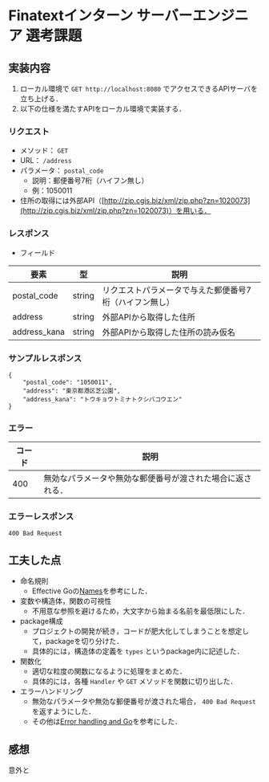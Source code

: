 # Finatextインターン サーバーエンジニア 選考課題

## 実装内容

1. ローカル環境で `GET http://localhost:8080` でアクセスできるAPIサーバを⽴ち上げる．
1. 以下の仕様を満たすAPIをローカル環境で実装する．

### リクエスト

- メソッド： `GET`
- URL： `/address`
- パラメータ： `postal_code`
  - 説明：郵便番号7桁（ハイフン無し）
  - 例：1050011
- 住所の取得には外部API（[http://zip.cgis.biz/xml/zip.php?zn=1020073](http://zip.cgis.biz/xml/zip.php?zn=1020073)）を用いる．

### レスポンス

- フィールド

|  要素  |  型  |  説明  |
| ---- | ---- | ---- |
|  postal_code  |  string  |  リクエストパラメータで与えた郵便番号7桁（ハイフン無し）  |
|  address  |  string  |  外部APIから取得した住所  |
|  address_kana  |  string  |  外部APIから取得した住所の読み仮名  |

### サンプルレスポンス

```
{
    "postal_code": "1050011",
    "address": "東京都港区芝公園",
    "address_kana": "トウキョウトミナトクシバコウエン"
}
```

### エラー

|  コード  |  説明  |
| ---- | ---- |
| 400 | 無効なパラメータや無効な郵便番号が渡された場合に返される． |

### エラーレスポンス

```
400 Bad Request
```

## 工夫した点

- 命名規則
  - Effective Goの[Names](https://go.dev/doc/effective_go#names)を参考にした．
- 変数や構造体，関数の可視性
  - 不用意な参照を避けるため，大文字から始まる名前を最低限にした．
- package構成
  - プロジェクトの開発が続き，コードが肥大化してしまうことを想定して，packageを切り分けた．
  - 具体的には，構造体の定義を `types` というpackage内に記述した．
- 関数化
  - 適切な粒度の関数になるように処理をまとめた．
  - 具体的には，各種 `Handler` や `GET` メソッドを関数に切り出した．
- エラーハンドリング
  - 無効なパラメータや無効な郵便番号が渡された場合， `400 Bad Request` を返すようにした．
  - その他は[Error handling and Go](https://go.dev/blog/error-handling-and-go)を参考にした．

## 感想
意外と
